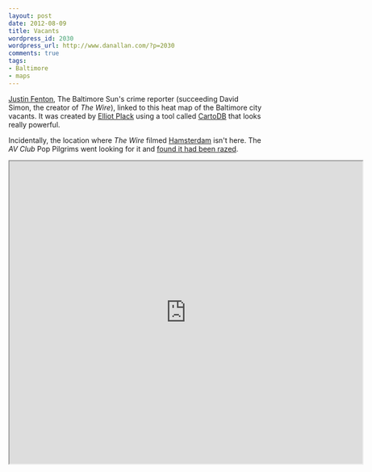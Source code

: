 ```yaml
---
layout: post
date: 2012-08-09
title: Vacants
wordpress_id: 2030
wordpress_url: http://www.danallan.com/?p=2030
comments: true
tags:
- Baltimore
- maps
---
```

[Justin Fenton](https://twitter.com/justin_fenton), The Baltimore Sun's crime reporter (succeeding David Simon, the creator of _The Wire_), linked to this heat map of the Baltimore city vacants. It was created by [Elliot Plack](https://twitter.com/TalllGuy) using a tool called [CartoDB](http://cartodb.com/) that looks really powerful.

Incidentally, the location where _The Wire_ filmed [Hamsterdam](http://en.wikipedia.org/wiki/Hamsterdam) isn't here. The _AV Club_ Pop Pilgrims went looking for it and [found it had been razed](http://www.avclub.com/articles/baltimore-the-wire-locations-part-one,57344/).

<iframe src="https://talllguy.cartodb.com/tables/baltimore_city_vacant_buildings/embed_map" width="700" height="600"></iframe>
